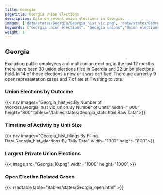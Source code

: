 ```yaml
---
title: Georgia
pagetitle: Georgia Union Elections
description: Data on recent union elections in Georgia.
images: ['data/states/Georgia/Georgia_hist_vic.png', 'data/states/Georgia/Georgia_hist_size.png', 'data/states/Georgia/Georgia_10.png']
keywords: ["Georgia union elections", "Georgia unions","Union elections"]
weight: 1
---
```

##  Georgia

Excluding public employees and multi-union election, in the last 12 months there have been 30 union elections filed in Georgia and 22 union elections held. In 14 of those elections a new unit was certified. There are currently 9 open representation cases and 7 of are still waiting to vote.

### Union Elections by Outcome
{{< nav images="Georgia_hist_vic:By Number of Workers,Georgia_hist_vic_union:By Number of Units" width="1000" height="800" tables="/tables/states/Georgia_stats.html:Raw Data">}}

### Timeline of Activity by Unit Size
{{< nav images="Georgia_hist_filings:By Filing Date,Georgia_hist_elections:By Tally Date" width="1000" height="800" >}}

### Largest Private Union Elections
{{< image src="Georgia_10.png" width="1000" height="1000"  >}}

### Open Election Related Cases
{{< readtable table="/tables/states/Georgia_open.html" >}}

